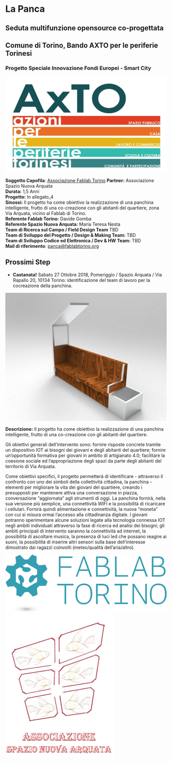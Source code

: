 # **La Panca**
## Seduta multifunzione opensource co-progettata

## Comune di Torino, Bando AXTO per le periferie Torinesi
### Progetto Speciale Innovazione Fondi Europei - Smart City

![](/Loghi/logo_AxTO.jpg)


**Soggetto Capofila**: [Associazione Fablab Torino](http://fablabtorino.org/)
**Partner:** Associazione Spazio Nuova Arquata  
**Durata:** 1,5 Anni   
**Progetto:** In allegato_4  
**Sinossi:** Il progetto ha come obiettivo la realizzazione di una panchina intelligente, frutto di una co-creazione con gli abitanti del quartiere, zona Via Arquata, vicino al Fablab di Torino.  
**Referente Fablab Torino:** Davide Gomba    
**Referente Spazio Nuova Arquata:** Maria Teresa Nesta  
**Team di Ricerca sul Campo / Field Design Team** TBD     
**Team di Sviluppo del Progetto / Design & Making Team:** TBD    
**Team di Sviluppo Codice ed Elettronica / Dev & HW Team:** TBD  
**Mail di riferimento**: panca@fablabtorino.org

## Prossimi Step

* **Castanata!** Sabato 27 Ottobre 2018, Pomeriggio / Spazio Arquata / Via Rapallo 20, 10134 Torino: identificazione del team di lavoro per la cocreazione della panchina. 


![Render prodotto a solo scopo esplicativo: il design della panchina sarà prodotto nei prossimi mesi!](Documentazione/panchina-1.png "Render prodotto a solo scopo esplicativo: il design della panchina sarà prodotto nei prossimi mesi!")

**Descrizione:** Il progetto ha come obiettivo la realizzazione di una panchina intelligente, frutto di una co-creazione con gli abitanti del quartiere.

Gli obiettivi generali dell’intervento sono:
fornire risposte concrete tramite un dispositivo IOT ai bisogni dei giovani e degli abitanti del quartiere;
fornire un’opportunità formativa per giovani in ambito di artigianato 4.0;
facilitare la coesione sociale ed l’appropriazione degli spazi da parte degli abitanti del territorio di Via Arquata.

Come obiettivi specifici, il progetto permetterà di identificare - attraverso il confronto con uno dei simboli della collettività cittadina, la panchina - elementi per migliorare la vita dei giovani del quartiere, creando i presupposti per mantenere attiva una conversazione in piazza, conversazione “aggiornata” agli strumenti di oggi.
La panchina fornirà, nella sua versione più semplice, una connettività WIFI e la possibilità di ricaricare i cellulari. Fornirà quindi alimentazione e connettività, la nuova “moneta” con cui si misura ormai l’accesso alla cittadinanza digitale.
I giovani potranno sperimentare alcune soluzioni legate alla tecnologia connessa IOT negli ambiti individuati attraverso la fase di ricerca ed analisi dei bisogni; gli ambiti principali di intervento saranno la connettività ad internet, la possibilità di ascoltare musica, la presenza di luci led che possano reagire ai suoni, la possibilità di inserire altri sensori sulla base dell’interesse dimostrato dai ragazzi coinvolti (meteo/qualità dell’aria/altro).

![](/Loghi/Logo_Fablab_Torino.png)
![](/Loghi/Logo_SpazioNuovaArquata.png)
